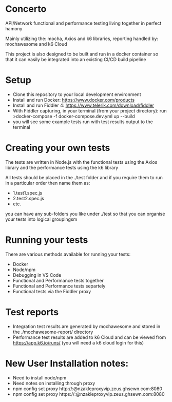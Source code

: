 # Concerto

API/Network functional and performance testing living together in perfect hamony

Mainly utilizing the: mocha, Axios and k6 libraries, reporting handled by: mochawesome and k6 Cloud

This project is also designed to be built and run in a docker container so that it can easily be integrated into an existing CI/CD build pipeline

# Setup

 - Clone this repository to your local development environment
 - Install and run Docker: https://www.docker.com/products
 - Install and run Fiddler 4: https://www.telerik.com/download/fiddler
 - With Fiddler capturing, in your terminal (from your project directory): run >docker-compose -f docker-compose.dev.yml up --build
 - you will see some example tests run with test results output to the terminal

# Creating your own tests

The tests are written in Node.js with the functional tests using the Axios library and the performance tests using the k6 library

All tests should be placed in the ./test folder and if you require them to run in a particular order then name them as:

 - 1.test1.spec.js
 - 2.test2.spec.js
 - etc.

you can have any sub-folders you like under ./test so that you can organise your tests into logical groupingsm

# Running your tests

There are various methods available for running your tests:

 - Docker
 - Node/npm
 - Debugging in VS Code
 - Functional and Performance tests together
 - Functional and Performance tests separtely
 - Functional tests via the Fiddler proxy


# Test reports

 - Integration test results are generated by mochawesome and stored in the ./mochawesome-report/ directory
 - Performance test results are added to k6 Cloud and can be viewed from https://app.k6.io/runs/<testRunId> (you will need a k6 cloud login for this)


# New User Installation notes:
 - Need to install node/npm
 - Need notes on installing through proxy
  - npm config set proxy http://<username>:<password>@nzakleproxyvip.zeus.ghsewn.com:8080
  - npm config set proxy https://<username>:<password>@nzakleproxyvip.zeus.ghsewn.com:8080
